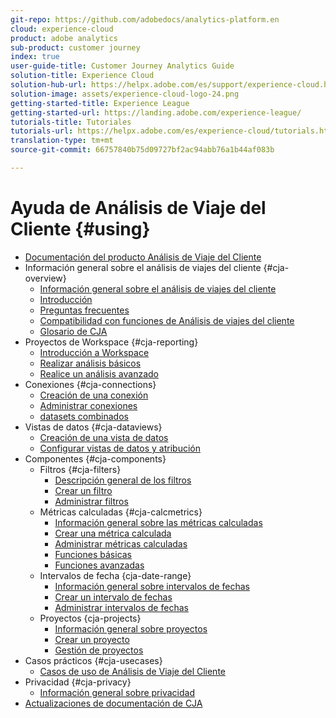 ```yaml
---
git-repo: https://github.com/adobedocs/analytics-platform.en
cloud: experience-cloud
product: adobe analytics
sub-product: customer journey
index: true
user-guide-title: Customer Journey Analytics Guide
solution-title: Experience Cloud
solution-hub-url: https://helpx.adobe.com/es/support/experience-cloud.html
solution-image: assets/experience-cloud-logo-24.png
getting-started-title: Experience League
getting-started-url: https://landing.adobe.com/experience-league/
tutorials-title: Tutoriales
tutorials-url: https://helpx.adobe.com/es/experience-cloud/tutorials.html
translation-type: tm+mt
source-git-commit: 66757840b75d09727bf2ac94abb76a1b44af083b

---
```



# Ayuda de Análisis de Viaje del Cliente {#using}

+ [Documentación del producto Análisis de Viaje del Cliente](getting-started/cja-landing.md)
+ Información general sobre el análisis de viajes del cliente {#cja-overview}
   + [Información general sobre el análisis de viajes del cliente](getting-started/cja-overview.md)
   + [Introducción](getting-started/cja-getting-started.md)
   + [Preguntas frecuentes](getting-started/cja-faq.md)
   + [Compatibilidad con funciones de Análisis de viajes del cliente](getting-started/cja-aa.md)
   + [Glosario de CJA](getting-started/cja-glossary.md)
+ Proyectos de Workspace {#cja-reporting}
   + [Introducción a Workspace](projects/workspace-basics.md)
   + [Realizar análisis básicos](projects/perform-basic-analysis.md)
   + [Realice un análisis avanzado](projects/perform-adv-analysis.md)
+ Conexiones {#cja-connections}
   + [Creación de una conexión](connections/create-connection.md)
   + [Administrar conexiones](connections/manage-connection.md)
   + [datasets combinados](connections/combined-dataset.md)
+ Vistas de datos {#cja-dataviews}
   + [Creación de una vista de datos](data-views/create-dataview.md)
   + [Configurar vistas de datos y atribución](data-views/configure-dataviews.md)
+ Componentes {#cja-components}
   + Filtros {#cja-filters}
      + [Descripción general de los filtros](components/filters/filters-overview.md)
      + [Crear un filtro](components/filters/create-filters.md)
      + [Administrar filtros](components/filters/manage-filters.md)
   + Métricas calculadas {#cja-calcmetrics}
      + [Información general sobre las métricas calculadas](components/calc-metrics/calc-metr-overview.md)
      + [Crear una métrica calculada](components/calc-metrics/create.md)
      + [Administrar métricas calculadas](components/calc-metrics/manage.md)
      + [Funciones básicas](components/calc-metrics/cm-functions.md)
      + [Funciones avanzadas](components/calc-metrics/cm-adv-functions.md)
   + Intervalos de fecha {cja-date-range}
      + [Información general sobre intervalos de fechas](components/date-ranges/overview.md)
      + [Crear un intervalo de fechas](components/date-ranges/create.md)
      + [Administrar intervalos de fechas](components/date-ranges/manage.md)
   + Proyectos {cja-projects}
      + [Información general sobre proyectos](components/projects/overview.md)
      + [Crear un proyecto](components/projects/create.md)
      + [Gestión de proyectos](components/projects/manage.md)
+ Casos prácticos {#cja-usecases}
   + [Casos de uso de Análisis de Viaje del Cliente](use-cases/cja-usecases.md)
+ Privacidad {#cja-privacy}
   + [Información general sobre privacidad](privacy/privacy-overview.md)
+ [Actualizaciones de documentación de CJA](doc-changes.md)
